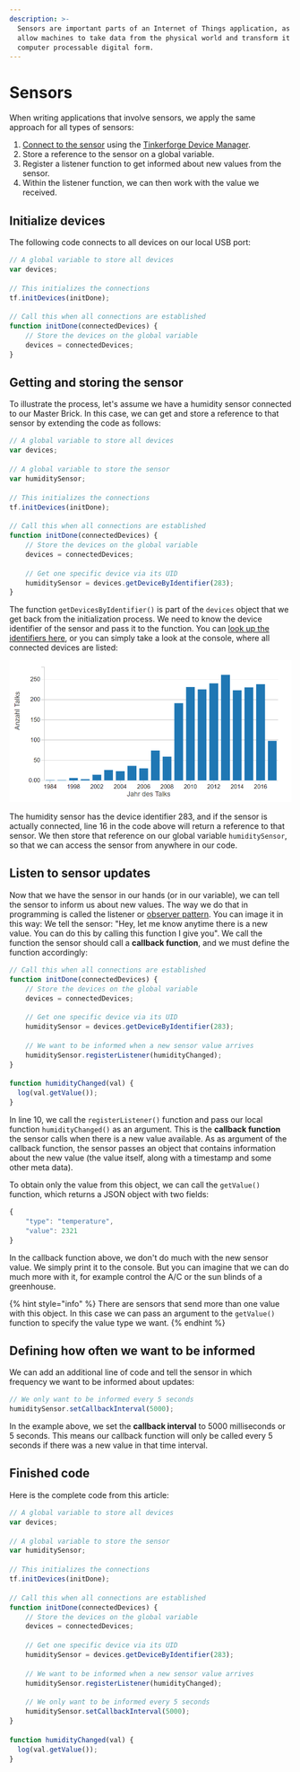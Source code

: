 ```yaml
---
description: >-
  Sensors are important parts of an Internet of Things application, as they
  allow machines to take data from the physical world and transform it into a
  computer processable digital form.
---
```


# Sensors

When writing applications that involve sensors, we apply the same approach for all types of sensors:

1. [Connect to the sensor](../connect-devices.md) using the [Tinkerforge Device Manager](../tinkerforge-device-manager.md).
2. Store a reference to the sensor on a global variable.
3. Register a listener function to get informed about new values from the sensor.
4. Within the listener function, we can then work with the value we received.

## Initialize devices

The following code connects to all devices on our local USB port:

```javascript
// A global variable to store all devices
var devices;

// This initializes the connections
tf.initDevices(initDone);

// Call this when all connections are established
function initDone(connectedDevices) {
    // Store the devices on the global variable
    devices = connectedDevices;
}
```

## Getting and storing the sensor

To illustrate the process, let's assume we have a humidity sensor connected to our Master Brick. In this case, we can get and store a reference to that sensor by extending the code as follows:

```javascript
// A global variable to store all devices
var devices;

// A global variable to store the sensor
var humiditySensor;

// This initializes the connections
tf.initDevices(initDone);

// Call this when all connections are established
function initDone(connectedDevices) {
    // Store the devices on the global variable
    devices = connectedDevices;
    
    // Get one specific device via its UID
    humiditySensor = devices.getDeviceByIdentifier(283);
}
```

The function `getDevicesByIdentifier()` is part of the `devices` object that we get back from the initialization process. We need to know the device identifier of the sensor and pass it to the function. You can [look up the identifiers here](https://www.tinkerforge.com/en/doc/Software/Device_Identifier.html), or you can simply take a look at the console, where all connected devices are listed:

![](../../.gitbook/assets/image%20%286%29.png)

The humidity sensor has the device identifier 283, and if the sensor is actually connected, line 16 in the code above will return a reference to that sensor. We then store that reference on our global variable `humiditySensor`, so that we can access the sensor from anywhere in our code.

## Listen to sensor updates

Now that we have the sensor in our hands \(or in our variable\), we can tell the sensor to inform us about new values. The way we do that in programming is called the listener or [observer pattern](https://en.wikipedia.org/wiki/Observer_pattern). You can image it in this way: We tell the sensor: "Hey, let me know anytime there is a new value. You can do this by calling this function I give you". We call the function the sensor should call a **callback function**, and we must define the function accordingly:

```javascript
// Call this when all connections are established
function initDone(connectedDevices) {
    // Store the devices on the global variable
    devices = connectedDevices;
    
    // Get one specific device via its UID
    humiditySensor = devices.getDeviceByIdentifier(283);
    
    // We want to be informed when a new sensor value arrives
    humiditySensor.registerListener(humidityChanged);
}

function humidityChanged(val) {
  log(val.getValue());
}
```

In line 10, we call the `registerListener()` function and pass our local function `humidityChanged()` as an argument. This is the **callback function** the sensor calls when there is a new value available. As as argument of the callback function, the sensor passes an object that contains information about the new value \(the value itself, along with a timestamp and some other meta data\).

To obtain only the value from this object, we can call the `getValue()` function, which returns a JSON object with two fields: 

```javascript
{
    "type": "temperature",
    "value": 2321
}
```

In the callback function above, we don't do much with the new sensor value. We simply print it to the console. But you can imagine that we can do much more with it, for example control the A/C or the sun blinds of a greenhouse.

{% hint style="info" %}
There are sensors that send more than one value with this object. In this case we can pass an argument to the `getValue()` function to specify the value type we want.
{% endhint %}

## Defining how often we want to be informed

We can add an additional line of code and tell the sensor in which frequency we want to be informed about updates:

```javascript
// We only want to be informed every 5 seconds
humiditySensor.setCallbackInterval(5000);
```

In the example above, we set the **callback interval** to 5000 milliseconds or 5 seconds. This means our callback function will only be called every 5 seconds if there was a new value in that time interval.

## Finished code

Here is the complete code from this article:

```javascript
// A global variable to store all devices
var devices;

// A global variable to store the sensor
var humiditySensor;

// This initializes the connections
tf.initDevices(initDone);

// Call this when all connections are established
function initDone(connectedDevices) {
    // Store the devices on the global variable
    devices = connectedDevices;
    
    // Get one specific device via its UID
    humiditySensor = devices.getDeviceByIdentifier(283);
    
    // We want to be informed when a new sensor value arrives
    humiditySensor.registerListener(humidityChanged);
    
    // We only want to be informed every 5 seconds
    humiditySensor.setCallbackInterval(5000);
}

function humidityChanged(val) {
  log(val.getValue());
}
```



